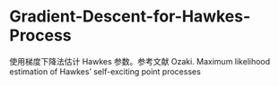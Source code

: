 # Gradient-Descent-for-Hawkes-Process

使用梯度下降法估计 Hawkes 参数。参考文献 Ozaki. Maximum likelihood estimation of Hawkes’ self-exciting point processes
